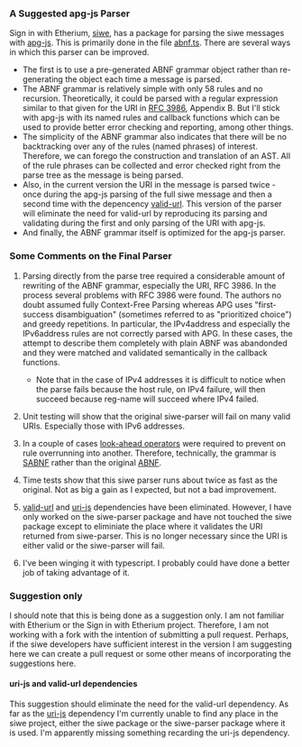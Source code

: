### A Suggested apg-js Parser

Sign in with Etherium, [siwe](https://github.com/spruceid/siwe), has a package for parsing the siwe messages with [apg-js](https://www.npmjs.com/package/apg-js). This is primarily done in the file [abnf.ts](https://github.com/spruceid/siwe/blob/main/packages/siwe-parser/lib/abnf.ts). There are several ways in which this parser can be improved.

- The first is to use a pre-generated ABNF grammar object rather than re-generating the object each time a message is parsed.
- The ABNF grammar is relatively simple with only 58 rules and no recursion. Theoretically, it could be parsed with a regular expression similar to that given for the URI in [RFC 3986](https://www.rfc-editor.org/rfc/rfc3986), Appendix B. But I'll stick with apg-js with its named rules and callback functions which can be used to provide better error checking and reporting, among other things.
- The simplicity of the ABNF grammar also indicates that there will be no backtracking over any of the rules (named phrases) of interest. Therefore, we can forego the construction and translation of an AST. All of the rule phrases can be collected and error checked right from the parse tree as the message is being parsed.
- Also, in the current version the URI in the message is parsed twice - once during the apg-js parsing of the full siwe message and then a second time with the depencency [valid-url](https://www.npmjs.com/package/valid-url). This version of the parser will eliminate the need for valid-url by reproducing its parsing and validating during the first and only parsing of the URI with apg-js.
- And finally, the ABNF grammar itself is optimized for the apg-js parser.

### Some Comments on the Final Parser

1. Parsing directly from the parse tree required a considerable amount of rewriting of the ABNF grammar, especially the URI, RFC 3986.
   In the process several problems with RFC 3986 were found. The authors no doubt assumed fully Context-Free Parsing whereas APG
   uses "first-success disambiguation" (sometimes referred to as "prioritized choice") and greedy repetitions.
   In particular, the IPv4address and especially the IPv6address rules are not correctly parsed with APG.
   In these cases, the attempt to describe them completely with plain ABNF was abandonded and they
   were matched and validated semantically in the callback functions.

   - Note that in the case of IPv4 addresses it is difficult to notice when the parse fails because
     the host rule, on IPv4 failure, will then succeed because reg-name will succeed where IPv4 failed.

2. Unit testing will show that the original siwe-parser will fail on many valid URIs.
   Especially those with IPv6 addresses.

3. In a couple of cases [look-ahead operators](https://en.wikipedia.org/wiki/Syntactic_predicate) were required to prevent on rule overrunning into another. Therefore, technically, the grammar is [SABNF](https://sabnf.com/docs/python/md_docs_SABNF.html) rather than the original [ABNF](https://www.rfc-editor.org/rfc/rfc5234).

4. Time tests show that this siwe parser runs about twice as fast as the original. Not as big a gain as I expected, but not a bad improvement.

5. [valid-url](https://www.npmjs.com/package/valid-url) and [uri-js](https://www.npmjs.com/package/uri-js) dependencies have been
   eliminated. However, I have only worked on the siwe-parser package and have not touched the siwe package except to eliminiate
   the place where it validates the URI returned from siwe-parser. This is no longer necessary since the URI is either valid
   or the siwe-parser will fail.

6. I've been winging it with typescript. I probably could have done a better job of taking advantage of it.

### Suggestion only

I should note that this is being done as a suggestion only. I am not familiar with Etherium or the Sign in with Etherium project. Therefore, I am not working with a fork with the intention of submitting a pull request. Perhaps, if the siwe developers have sufficient interest in the version I am suggesting here we can create a pull request or some other means of incorporating the suggestions here.

#### uri-js and valid-url dependencies

This suggestion should eliminate the need for the valid-url dependency. As far as the [uri-js](https://www.npmjs.com/package/uri-js) dependency I'm currently unable to find any place in the siwe project, either the siwe package or the siwe-parser package where it is used. I'm apparently missing something recarding the uri-js dependency.
